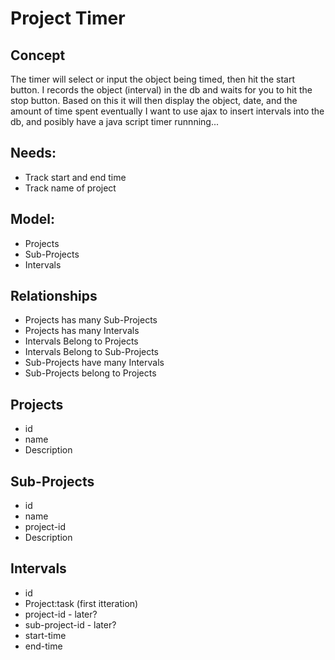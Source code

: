 Project Timer
=============

Concept
-------
The timer will select or input the object being timed, then hit the start button.  I records the object (interval) in the db and waits for you to hit the stop button.  Based on this it will then display the object, date, and the amount of time spent eventually I want to use ajax to insert intervals into the db, and posibly have a java script timer runnning...

Needs:
------

* Track start and end time
* Track name of project

Model:
------

* Projects
* Sub-Projects
* Intervals

Relationships
-------------

* Projects has many Sub-Projects
* Projects has many Intervals
* Intervals Belong to Projects
* Intervals Belong to Sub-Projects
* Sub-Projects have many Intervals
* Sub-Projects belong to Projects

Projects
--------

* id
* name
* Description

Sub-Projects
------------

* id
* name
* project-id
* Description

Intervals
---------

* id
* Project:task (first itteration)
* project-id - later?
* sub-project-id - later?
* start-time
* end-time